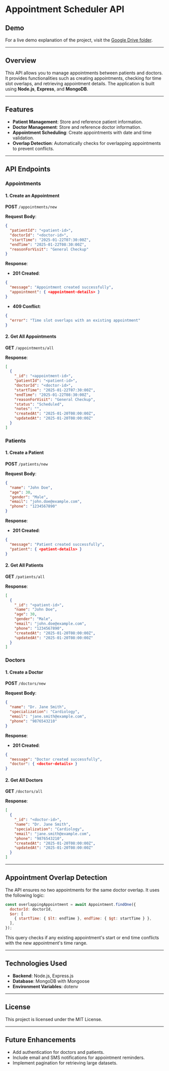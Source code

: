 # Appointment Scheduler API

## Demo
For a live demo explanation of the project, visit the [Google Drive folder](https://drive.google.com/drive/folders/1iXP-b_2SjWX1XztDF_QmgvOpHu6suEW1?usp=drive_link).

---

## Overview
This API allows you to manage appointments between patients and doctors. It provides functionalities such as creating appointments, checking for time slot overlaps, and retrieving appointment details. The application is built using **Node.js**, **Express**, and **MongoDB**.

---

## Features
- **Patient Management**: Store and reference patient information.
- **Doctor Management**: Store and reference doctor information.
- **Appointment Scheduling**: Create appointments with date and time validation.
- **Overlap Detection**: Automatically checks for overlapping appointments to prevent conflicts.

---



## API Endpoints

### **Appointments**

#### 1. **Create an Appointment**
**POST** `/appointments/new`

**Request Body**:
```json
{
  "patientId": "<patient-id>",
  "doctorId": "<doctor-id>",
  "startTime": "2025-01-22T07:30:00Z",
  "endTime": "2025-01-22T08:30:00Z",
  "reasonForVisit": "General Checkup"
}
```

**Response**:
- **201 Created**:
```json
{
  "message": "Appointment created successfully",
  "appointment": { <appointment-details> }
}
```
- **409 Conflict**:
```json
{
  "error": "Time slot overlaps with an existing appointment"
}
```

#### 2. **Get All Appointments**
**GET** `/appointments/all`

**Response**:
```json
[
  {
    "_id": "<appointment-id>",
    "patientId": "<patient-id>",
    "doctorId": "<doctor-id>",
    "startTime": "2025-01-22T07:30:00Z",
    "endTime": "2025-01-22T08:30:00Z",
    "reasonForVisit": "General Checkup",
    "status": "Scheduled",
    "notes": "",
    "createdAt": "2025-01-20T08:00:00Z",
    "updatedAt": "2025-01-20T08:00:00Z"
  }
]
```

### **Patients**

#### 1. **Create a Patient**
**POST** `/patients/new`

**Request Body**:
```json
{
  "name": "John Doe",
  "age": 30,
  "gender": "Male",
  "email": "john.doe@example.com",
  "phone": "1234567890"
}
```

**Response**:
- **201 Created**:
```json
{
  "message": "Patient created successfully",
  "patient": { <patient-details> }
}
```

#### 2. **Get All Patients**
**GET** `/patients/all`

**Response**:
```json
[
  {
    "_id": "<patient-id>",
    "name": "John Doe",
    "age": 30,
    "gender": "Male",
    "email": "john.doe@example.com",
    "phone": "1234567890",
    "createdAt": "2025-01-20T08:00:00Z",
    "updatedAt": "2025-01-20T08:00:00Z"
  }
]
```

### **Doctors**

#### 1. **Create a Doctor**
**POST** `/doctors/new`

**Request Body**:
```json
{
  "name": "Dr. Jane Smith",
  "specialization": "Cardiology",
  "email": "jane.smith@example.com",
  "phone": "9876543210"
}
```

**Response**:
- **201 Created**:
```json
{
  "message": "Doctor created successfully",
  "doctor": { <doctor-details> }
}
```

#### 2. **Get All Doctors**
**GET** `/doctors/all`

**Response**:
```json
[
  {
    "_id": "<doctor-id>",
    "name": "Dr. Jane Smith",
    "specialization": "Cardiology",
    "email": "jane.smith@example.com",
    "phone": "9876543210",
    "createdAt": "2025-01-20T08:00:00Z",
    "updatedAt": "2025-01-20T08:00:00Z"
  }
]
```

---

## Appointment Overlap Detection

The API ensures no two appointments for the same doctor overlap. It uses the following logic:
```javascript
const overlappingAppointment = await Appointment.findOne({
  doctorId: doctorId,
  $or: [
    { startTime: { $lt: endTime }, endTime: { $gt: startTime } },
  ],
});
```
This query checks if any existing appointment's start or end time conflicts with the new appointment's time range.

---

## Technologies Used
- **Backend**: Node.js, Express.js
- **Database**: MongoDB with Mongoose
- **Environment Variables**: dotenv

---

## License
This project is licensed under the MIT License.

---

## Future Enhancements
- Add authentication for doctors and patients.
- Include email and SMS notifications for appointment reminders.
- Implement pagination for retrieving large datasets.
